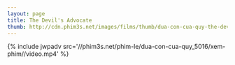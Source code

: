 ```yaml
---
layout: page
title: The Devil's Advocate
thumb: http://cdn.phim3s.net/images/films/thumb/dua-con-cua-quy-the-devils-advocate-1997.jpg
---
```

{% include jwpadv src='//phim3s.net/phim-le/dua-con-cua-quy_5016/xem-phim//video.mp4' %}